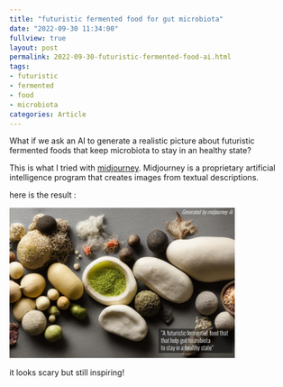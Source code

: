 ```yaml
---
title: "futuristic fermented food for gut microbiota"
date: "2022-09-30 11:34:00" 
fullview: true
layout: post
permalink: 2022-09-30-futuristic-fermented-food-ai.html
tags: 
- futuristic
- fermented
- food
- microbiota
categories: Article
---
```


What if we ask an AI to generate a realistic picture about futuristic fermented foods that keep microbiota to stay in an healthy state?

This is what I tried with [midjourney](https://www.midjourney.com/home/). 
Midjourney is a proprietary artificial intelligence program that creates images from textual descriptions.

here is the result :

<img itemprop="image" src="../images/fermented_AI.png" alt="furturistic fermented food for microbiota - midjourney" width="400"/>


it looks scary but still inspiring!

